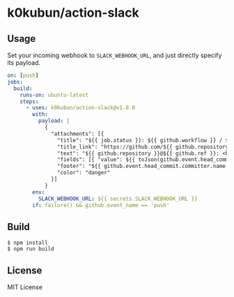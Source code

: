 # k0kubun/action-slack

## Usage

Set your incoming webhook to `SLACK_WEBHOOK_URL`, and just directly specify its payload.

```yml
on: [push]
jobs:
  build:
    runs-on: ubuntu-latest
    steps:
      - uses: k0kubun/action-slack@v1.0.0
        with:
          payload: |
            {
              "attachments": [{
                "title": "${{ job.status }}: ${{ github.workflow }} / ${{ matrix.test_task }}",
                "title_link": "https://github.com/${{ github.repository }}/commit/${{ github.sha }}/checks",
                "text": "${{ github.repository }}@${{ github.ref }}: <https://github.com/${{ github.repository }}/commit/${{ github.sha }}|${{ github.sha }}>",
                "fields": [{ "value": ${{ toJson(github.event.head_commit.message) }}, "short": false }],
                "footer": "${{ github.event.head_commit.committer.name }} at ${{ github.event.head_commit.timestamp }}",
                "color": "danger"
              }]
            }
        env:
          SLACK_WEBHOOK_URL: ${{ secrets.SLACK_WEBHOOK_URL }}
        if: failure() && github.event_name == 'push'
```

## Build

```
$ npm install
$ npm run build
```

## License

MIT License
